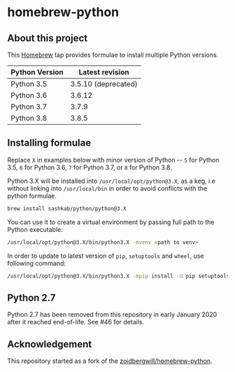 # homebrew-python

## About this project

This [Homebrew](http://brew.sh) tap provides formulae to install multiple Python versions.

Python Version | Latest revision
---------------|----------------
Python 3.5     | 3.5.10 (deprecated)
Python 3.6     | 3.6.12
Python 3.7     | 3.7.9
Python 3.8     | 3.8.5

## Installing formulae

Replace `X` in examples below with minor version of Python --  `5` for Python 3.5, `6` for Python 3.6, `7` for Python 3.7, or `8` for Python 3.8.

Python 3.X will be installed into `/usr/local/opt/python@3.X`, as a keg, i.e without linking into `/usr/local/bin` in order to avoid conflicts with the python formulae.

```bash
brew install sashkab/python/python@3.X
```

You can use it to create a virtual environment by passing full path to the Python executable:

```bash
/usr/local/opt/python@3.X/bin/python3.X -mvenv <path to venv>
```

In order to update to latest version of `pip`, `setuptools` and `wheel`, use following command:

```bash
/usr/local/opt/python@3.X/bin/python3.X -mpip install -U pip setuptools wheel
```

## Python 2.7

Python 2.7 has been removed from this repository in early January 2020 after it reached end-of-life. See #46 for details.

## Acknowledgement

This repository started as a fork of the [zoidbergwill/homebrew-python][1].

[1]: https://github.com/zoidbergwill/homebrew-python
[46]: https://github.com/sashkab/homebrew-python/issues/46
